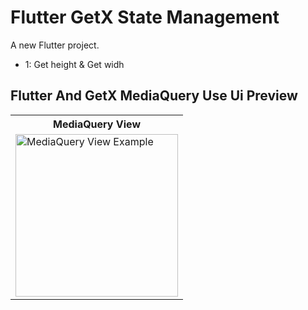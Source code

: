 # Flutter GetX State Management

A new Flutter project.

- 1: Get height & Get widh



## Flutter And GetX MediaQuery Use Ui Preview


<table>
  
  
<tr>                    
   <th> MediaQuery View</th>

</tr>  
  
  
  
<tr>

<td>
  <img src="" alt="MediaQuery View Example" width="260"/>
</td>


  
</tr>

</table>
